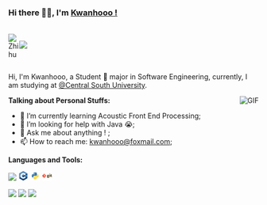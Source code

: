### Hi there 👋🏽, I'm [Kwanhooo !](http://120.78.235.195) 

<br/>

<a href="https://www.zhihu.com/people/hao-hao-57-40">
  <img align="left" alt="Zhihu" width="22px" src="https://cdn2.iconfinder.com/data/icons/social-media-flat-7/64/Social-media_Zhihu-512.png" />
</a>


![](https://visitor-badge.glitch.me/badge?page_id=Kwanhooo.Kwanhooo)

<br/>

Hi, I'm Kwanhooo, a Student 🎒 major in Software Engineering, currently, I am studying at [@Central South University](https://www.csu.edu.cn/).

  <img align="right" alt="GIF" src="https://media.giphy.com/media/836HiJc7pgzy8iNXCn/giphy.gif" />

**Talking about Personal Stuffs:**

- 🌱 I’m currently learning Acoustic Front End Processing; 
- 🤔 I’m looking for help with Java 😭;
- 💬 Ask me about anything ! ;
- 📫 How to reach me: kwanhooo@foxmail.com;

**Languages and Tools:**  

<code><img height="20" src="https://cdn4.iconfinder.com/data/icons/logos-and-brands/512/181_Java_logo_logos-512.png"></code>
<code><img height="20" src="https://raw.githubusercontent.com/github/explore/80688e429a7d4ef2fca1e82350fe8e3517d3494d/topics/cpp/cpp.png"></code>
<code><img height="20" src="https://raw.githubusercontent.com/github/explore/80688e429a7d4ef2fca1e82350fe8e3517d3494d/topics/python/python.png"></code>
<code><img height="20" src="https://raw.githubusercontent.com/github/explore/80688e429a7d4ef2fca1e82350fe8e3517d3494d/topics/git/git.png"></code>

![](https://github-readme-stats.vercel.app/api?username=Kwanhooo&theme=radical&show_icons=true&count_private=true&include_all_commits=true) ![](https://github-readme-stats.vercel.app/api/top-langs/?username=Kwanhooo&hide=html&layout=compact&theme=radical)
![](https://github-profile-summary-cards.vercel.app/api/cards/profile-details?username=Kwanhooo&theme=monokai&count_private=true&include_all_commits=true)
